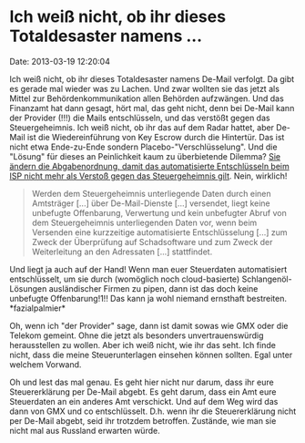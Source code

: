 Ich weiß nicht, ob ihr dieses Totaldesaster namens \...
=======================================================

Date: 2013-03-19 12:20:04

Ich weiß nicht, ob ihr dieses Totaldesaster namens De-Mail verfolgt. Da
gibt es gerade mal wieder was zu Lachen. Und zwar wollten sie das jetzt
als Mittel zur Behördenkommunikation allen Behörden aufzwängen. Und das
Finanzamt hat dann gesagt, hört mal, das geht nicht, denn bei De-Mail
kann der Provider (!!!) die Mails entschlüsseln, und das verstößt gegen
das Steuergeheimnis. Ich weiß nicht, ob ihr das auf dem Radar hattet,
aber De-Mail ist die Wiedereinführung von Key Escrow durch die
Hintertür. Das ist nicht etwa Ende-zu-Ende sondern
Placebo-\"Verschlüsselung\". Und die \"Lösung\" für dieses an
Peinlichkeit kaum zu überbietende Dilemma? [Sie ändern die
Abgabenordnung, damit das automatisierte Entschlüsseln beim ISP nicht
mehr als Verstoß gegen das Steuergeheimnis
gilt](https://netzpolitik.org/2013/bundesregierung-will-verschlusselungsstandards-senken/).
Nein, wirklich!

> Werden dem Steuergeheimnis unterliegende Daten durch einen Amtsträger
> \[\...\] über De-Mail-Dienste \[\...\] versendet, liegt keine
> unbefugte Offenbarung, Verwertung und kein unbefugter Abruf von dem
> Steuergeheimnis unterliegenden Daten vor, wenn beim Versenden eine
> kurzzeitige automatisierte Entschlüsselung \[\...\] zum Zweck der
> Überprüfung auf Schadsoftware und zum Zweck der Weiterleitung an den
> Adressaten \[\...\] stattfindet.

Und liegt ja auch auf der Hand! Wenn man euer Steuerdaten automatisiert
entschlüsselt, um sie durch (womöglich noch cloud-basierte)
Schlangenöl-Lösungen ausländischer Firmen zu pipen, dann ist das doch
keine unbefugte Offenbarung!1!! Das kann ja wohl niemand ernsthaft
bestreiten. \*fazialpalmier\*

Oh, wenn ich \"der Provider\" sage, dann ist damit sowas wie GMX oder
die Telekom gemeint. Ohne die jetzt als besonders unvertrauenswürdig
herausstellen zu wollen. Aber ich weiß nicht, wie ihr das seht. Ich
finde nicht, dass die meine Steuerunterlagen einsehen können sollten.
Egal unter welchem Vorwand.

Oh und lest das mal genau. Es geht hier nicht nur darum, dass ihr eure
Steuererklärung per De-Mail abgebt. Es geht darum, dass ein Amt eure
Steuerdaten an ein anderes Amt verschickt. Und auf dem Weg wird das dann
von GMX und co entschlüsselt. D.h. wenn ihr die Steuererklärung nicht
per De-Mail abgebt, seid ihr trotzdem betroffen. Zustände, wie man sie
nicht mal aus Russland erwarten würde.

